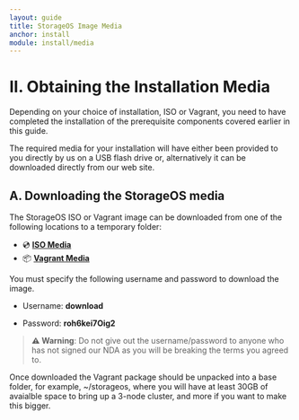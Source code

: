 ```yaml
---
layout: guide
title: StorageOS Image Media
anchor: install
module: install/media
---
```


# II. Obtaining the Installation Media
Depending on your choice of installation, ISO or Vagrant, you need to have completed the installation of the prerequisite components covered earlier in this guide.

The required media for your installation will have either been provided to you directly by us on a USB flash drive or, alternatively it can be downloaded directly from our web site.

## A. <a name="Downloading"></a> Downloading the StorageOS media
The StorageOS ISO or Vagrant image can be downloaded from one of the following locations to a temporary folder:

  - &#x1F4BF; [**ISO Media**](https://downloads.storageos.com/images/storageos-ubuntu-16.04-amd64.iso)
  - &#x1F4E6; [**Vagrant Media**](https://downloads.storageos.com/images/storageos-vagrant.zip)


You must specify the following username and password to download the image.

 - Username: **download**

 - Password: __roh6kei7Oig2__

>**&#x26A0; Warning**: Do not give out the username/password to anyone who has not signed our NDA as you will be breaking the terms you agreed to.

Once downloaded the Vagrant package should be unpacked into a base folder, for example, ~/storageos, where you will have at least 30GB of avaialble space to bring up a 3-node cluster, and more if you want to make this bigger.
